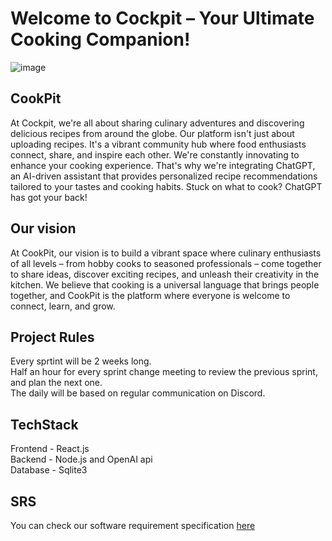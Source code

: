 # Welcome to Cockpit – Your Ultimate Cooking Companion!


![image](https://github.com/SE-TINF22B6/CookPit/assets/123726577/25e862dd-fa46-4c39-9cb7-3adc34454a4b)


## CookPit 

At Cockpit, we're all about sharing culinary adventures and discovering delicious recipes from around the globe. Our platform isn't just about uploading recipes. It's a vibrant community hub where food enthusiasts connect, share, and inspire each other. We're constantly innovating to enhance your cooking experience. That's why we're integrating ChatGPT, an AI-driven assistant that provides personalized recipe recommendations tailored to your tastes and cooking habits. Stuck on what to cook? ChatGPT has got your back!

## Our vision

At CookPit, our vision is to build a vibrant space where culinary enthusiasts of all levels – from hobby cooks to seasoned professionals – come together to share ideas, discover exciting recipes, and unleash their creativity in the kitchen.
We believe that cooking is a universal language that brings people together, and CookPit is the platform where everyone is welcome to connect, learn, and grow. 

## Project Rules

Every sprtint will be 2 weeks long. <br>
Half an hour for every sprint change meeting to review the previous sprint, and plan the next one. <br>
The daily will be based on regular communication on Discord. <br>

## TechStack

Frontend -  React.js <br>
Backend -   Node.js and OpenAI api <br>
Database -  Sqlite3

## SRS

You can check our software requirement specification [here](https://github.com/SE-TINF22B6/CookPit/blob/main/Docs/srs.md)
